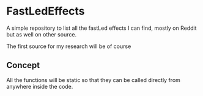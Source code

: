 # FastLedEffects
A simple repository to list all the fastLed effects I can find, mostly on Reddit but as well on other source.

The first source for my research will be of course

## Concept
All the functions will be static so that they can be called directly from anywhere inside the code.

